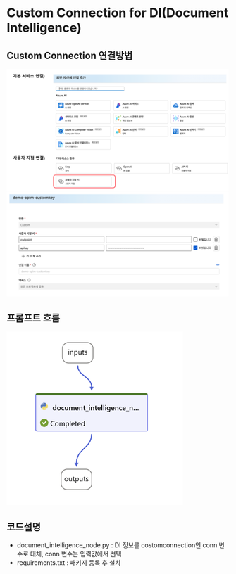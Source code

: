 # Custom Connection for DI(Document Intelligence)

## Custom Connection 연결방법
<img src="customkey1.png" alt="Function Calling" width="800">

<img src="customkey2.png" alt="Function Calling" width="800">

## 프롬프트 흐름
<img src="customkey3.png" alt="Function Calling" width="400">

## 코드설명
- document_intelligence_node.py : DI 정보를 costomconnection인 conn 변수로 대체, conn 변수는 입력값에서 선택
- requirements.txt : 패키지 등록 후 설치